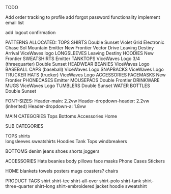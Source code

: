 TODO

Add order tracking to profile
add forgot password functionality
implement email list

add logout confirmation


PATTERNS ALLOCATED:
    TOPS
        SHIRTS
            Double Sunset
            Violet Grid
            Electronic Chase
            Sol Mountain
            Emitter
            New Frontier
            Vector Drive
            Leaving Destiny
            Arrival
            ViceWaves logo
        LONGSLEEVES
            Leaving Destiny
        HOODIES
            New Frontier
        SWEATSHIRTS
            Emitter
        TANKTOPS
            ViceWaves Logo
        3/4 (threequarter)
            Double Sunset
    HEADWEAR
        BEANIES
            ViceWaves Logo
        BASEBALL CAPS (baseball)
            ViceWaves Logo
        SNAPBACKS
            ViceWaves Logo
        TRUCKER HATS (trucker)
            ViceWaves Logo
    ACCESSORIES
        FACEMASKS
            New Frontier
        PHONECASES
            Emitter
        MOUSEPADS
            Double Frontier
    DRINKWARE
        MUGS
            ViceWaves Logo
        TUMBLERS
            Double Sunset
        WATER BOTTLES
            Double Sunset


FONT-SIZES:
Header-main: 2.2vw
Header-dropdown-header: 2.2vw (inherited)
Header-dropdown-a: 1.8vw


MAIN CATEGORIES
Tops
Bottoms
Accessories
Home

SUB CATEGORIES

TOPS
shirts  
longsleeves
sweatshirts
Hoodies
Tank Tops
windbreakers

BOTTOMS
denim jeans
shoes
shorts
joggers

ACCESSORIES
Hats
beanies
body pillows
face masks
Phone Cases
Stickers

HOME
blankets
towels
posters
mugs
coasters?
chairs



PRODUCT TAGS
shirt
shirt-tee
shirt-all-over
shirt-polo
shirt-tank
shirt-three-quarter
shirt-long
shirt-embroidered
jacket
hoodie
sweatshirt

